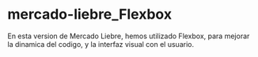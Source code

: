 # mercado-liebre_Flexbox
En esta version de Mercado Liebre, hemos utilizado Flexbox, para mejorar la dinamica del codigo,
y la interfaz visual con el usuario.
